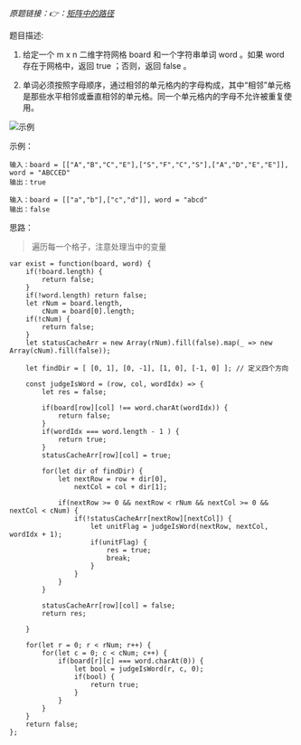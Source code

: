 *原题链接：👉：[矩阵中的路径](https://leetcode-cn.com/problems/ju-zhen-zhong-de-lu-jing-lcof/)*

题目描述:

1. 给定一个 m x n 二维字符网格 board 和一个字符串单词 word 。如果 word 存在于网格中，返回 true ；否则，返回 false 。

2. 单词必须按照字母顺序，通过相邻的单元格内的字母构成，其中“相邻”单元格是那些水平相邻或垂直相邻的单元格。同一个单元格内的字母不允许被重复使用。

![示例](https://assets.leetcode.com/uploads/2020/11/04/word2.jpg)

示例：

```
输入：board = [["A","B","C","E"],["S","F","C","S"],["A","D","E","E"]], word = "ABCCED"
输出：true
```
```
输入：board = [["a","b"],["c","d"]], word = "abcd"
输出：false
```

思路：
> 遍历每一个格子，注意处理当中的变量

```
var exist = function(board, word) {
    if(!board.length) {
        return false;
    }
    if(!word.length) return false;
    let rNum = board.length,
        cNum = board[0].length;
    if(!cNum) {
        return false;
    }
    let statusCacheArr = new Array(rNum).fill(false).map(_ => new Array(cNum).fill(false));

    let findDir = [ [0, 1], [0, -1], [1, 0], [-1, 0] ]; // 定义四个方向

    const judgeIsWord = (row, col, wordIdx) => {
        let res = false;
        
        if(board[row][col] !== word.charAt(wordIdx)) {
            return false;
        }
        if(wordIdx === word.length - 1 ) {
            return true;
        }
        statusCacheArr[row][col] = true;

        for(let dir of findDir) {
            let nextRow = row + dir[0],
                nextCol = col + dir[1];
            
            if(nextRow >= 0 && nextRow < rNum && nextCol >= 0 && nextCol < cNum) {
                if(!statusCacheArr[nextRow][nextCol]) {
                    let unitFlag = judgeIsWord(nextRow, nextCol, wordIdx + 1);
                    if(unitFlag) {
                        res = true;
                        break;
                    }
                }
            }
        }

        statusCacheArr[row][col] = false;
        return res;

    }

    for(let r = 0; r < rNum; r++) {
        for(let c = 0; c < cNum; c++) {
            if(board[r][c] === word.charAt(0)) {
                let bool = judgeIsWord(r, c, 0);
                if(bool) {
                    return true;
                }
            }
        }
    }
    return false;
};
```